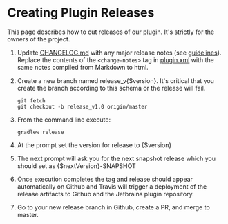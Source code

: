 # Creating Plugin Releases

This page describes how to cut releases of our plugin. It's strictly for the owners of the project.

1. Update [CHANGELOG.md](https://github.com/GoogleCloudPlatform/google-cloud-intellij/blob/master/CHANGELOG.md) with any major release notes (see [guidelines](http://keepachangelog.com/en/0.3.0/)). Replace the contents of the `<change-notes>` tag in [plugin.xml](https://github.com/GoogleCloudPlatform/google-cloud-intellij/blob/master/google-cloud-tools-plugin/resources/META-INF/plugin.xml) with the same notes compiled from Markdown to html.
1. Create a new branch named release_v{$version}.  It's critical that you create the branch according to this schema or the release will fail.

    ```
    git fetch
    git checkout -b release_v1.0 origin/master
    ```

1. From the command line execute:
    
    ```
    gradlew release
    ```
    
1. At the prompt set the version for release to {$version}
1. The next prompt will ask you for the next snapshot release which you should set as {$nextVersion}-SNAPSHOT
1. Once execution completes the tag and release should appear automatically on Github and Travis will trigger a deployment of the release artifacts to Github and the Jetbrains plugin repository.
1. Go to your new release branch in Github, create a PR, and merge to master.
